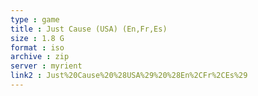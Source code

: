 ```yaml
---
type : game
title : Just Cause (USA) (En,Fr,Es)
size : 1.8 G
format : iso
archive : zip
server : myrient
link2 : Just%20Cause%20%28USA%29%20%28En%2CFr%2CEs%29
---
```

